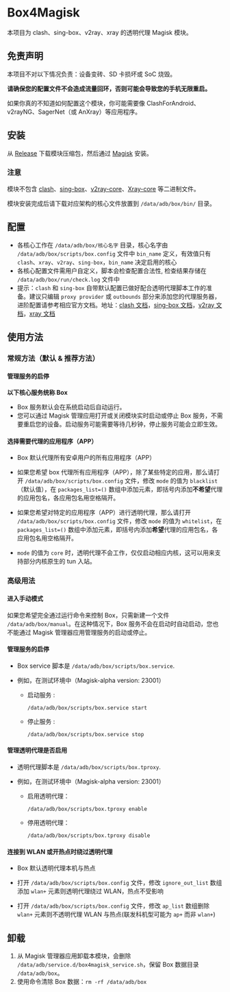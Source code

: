 # Box4Magisk

本项目为 clash、sing-box、v2ray、xray 的透明代理 Magisk 模块。

## 免责声明

本项目不对以下情况负责：设备变砖、SD 卡损坏或 SoC 烧毁。

**请确保您的配置文件不会造成流量回环，否则可能会导致您的手机无限重启。**

如果你真的不知道如何配置这个模块，你可能需要像 ClashForAndroid、v2rayNG、SagerNet（或 AnXray）等应用程序。

## 安装

从 [Release](https://github.com/CHIZI-0618/box4magisk/releases) 下载模块压缩包，然后通过 [Magisk](https://github.com/topjohnwu/Magisk) 安装。

### 注意

模块不包含 [clash](https://github.com/MetaCubeX/Clash.Meta)、[sing-box](https://github.com/SagerNet/sing-box)、[v2ray-core](https://github.com/v2fly/v2ray-core)、[Xray-core](https://github.com/XTLS/Xray-core) 等二进制文件。
  
模块安装完成后请下载对应架构的核心文件放置到 `/data/adb/box/bin/` 目录。

## 配置

- 各核心工作在 `/data/adb/box/核心名字` 目录，核心名字由 `/data/adb/box/scripts/box.config` 文件中 `bin_name` 定义，有效值只有 `clash`、`xray`、`v2ray`、`sing-box`，`bin_name` 决定启用的核心
- 各核心配置文件需用户自定义，脚本会检查配置合法性, 检查结果存储在 `/data/adb/box/run/check.log` 文件中
- 提示：`clash` 和 `sing-box` 自带默认配置已做好配合透明代理脚本工作的准备。建议只编辑 `proxy provider` 或 `outbounds` 部分来添加您的代理服务器，进阶配置请参考相应官方文档。地址：[clash 文档](https://github.com/Dreamacro/clash/wiki/configuration)，[sing-box 文档](https://sing-box.sagernet.org/)，[v2ray 文档](https://www.v2fly.org/)，[xray 文档](https://xtls.github.io/)

## 使用方法

### 常规方法（默认 & 推荐方法）

#### 管理服务的启停

**以下核心服务统称 Box**

- Box 服务默认会在系统启动后自动运行。
- 您可以通过 Magisk 管理应用打开或关闭模块实时启动或停止 Box 服务，不需要重启您的设备。启动服务可能需要等待几秒钟，停止服务可能会立即生效。

#### 选择需要代理的应用程序（APP）

- Box 默认代理所有安卓用户的所有应用程序（APP）

- 如果您希望 box 代理所有应用程序（APP），除了某些特定的应用，那么请打开 `/data/adb/box/scripts/box.config` 文件，修改 `mode` 的值为 `blacklist`（默认值），在 `packages_list=()` 数组中添加元素，即括号内添加**不希望**代理的应用包名，各应用包名用空格隔开。

- 如果您希望对特定的应用程序（APP）进行透明代理，那么请打开 `/data/adb/box/scripts/box.config` 文件，修改 `mode` 的值为 `whitelist`，在 `packages_list=()` 数组中添加元素，即括号内添加**希望**代理的应用包名，各应用包名用空格隔开。

- `mode` 的值为 `core` 时，透明代理不会工作，仅仅启动相应内核，这可以用来支持部分内核原生的 tun 入站。


### 高级用法

#### 进入手动模式

如果您希望完全通过运行命令来控制 Box，只需新建一个文件 `/data/adb/box/manual`。在这种情况下，Box 服务不会在启动时自动启动，您也不能通过 Magisk 管理器应用管理服务的启动或停止。

#### 管理服务的启停

- Box service 脚本是 `/data/adb/box/scripts/box.service`.

- 例如，在测试环境中（Magisk-alpha version: 23001）

  - 启动服务 :

    `/data/adb/box/scripts/box.service start`

  - 停止服务 :

    `/data/adb/box/scripts/box.service stop`

#### 管理透明代理是否启用

- 透明代理脚本是 `/data/adb/box/scripts/box.tproxy`.

- 例如，在测试环境中（Magisk-alpha version: 23001）

  - 启用透明代理：

    `/data/adb/box/scripts/box.tproxy enable`

  - 停用透明代理：

    `/data/adb/box/scripts/box.tproxy disable`

#### 连接到 WLAN 或开热点时绕过透明代理

- Box 默认透明代理本机与热点

- 打开 `/data/adb/box/scripts/box.config` 文件，修改 `ignore_out_list` 数组添加 `wlan+` 元素则透明代理绕过 WLAN，热点不受影响

- 打开 `/data/adb/box/scripts/box.config` 文件，修改 `ap_list` 数组删除 `wlan+` 元素则不透明代理 WLAN 与热点(联发科机型可能为 `ap+` 而非 `wlan+`)


## 卸载

1. 从 Magisk 管理器应用卸载本模块，会删除 `/data/adb/service.d/box4magisk_service.sh`，保留 Box 数据目录 `/data/adb/box`。
2. 使用命令清除 Box 数据：`rm -rf /data/adb/box`
